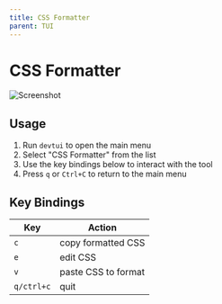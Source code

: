 ```yaml
---
title: CSS Formatter
parent: TUI
---
```


# CSS Formatter

![Screenshot](/assets/img/tui/css.png)

## Usage

1. Run `devtui` to open the main menu
2. Select "CSS Formatter" from the list
3. Use the key bindings below to interact with the tool
4. Press `q` or `Ctrl+C` to return to the main menu

## Key Bindings

| Key | Action |
|-----|--------|
| `c` | copy formatted CSS |
| `e` | edit CSS |
| `v` | paste CSS to format |
| `q/ctrl+c` | quit |



